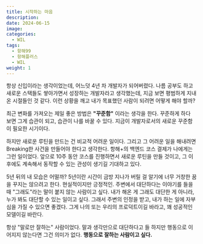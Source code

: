 ```yaml
---
title: 시작하는 마음
description: 
date: 2024-06-15
image: 
categories:
  - WIL
tags:
  - 항해99
  - 항해플러스
  - WIL
weight: 1
---
```


항상 신입이라는 생각이었는데, 어느덧 4년 차 개발자가 되어버렸다.
나름 공부도 하고 새로운 스택들도 쌓아가면서 성장하는 개발자라고 생각했는데, 지금 보면 평범하게 지내온 시절들인 것 같다. 이런 상황을 깨고 내가 목표했던 사람이 되려면 어떻게 해야 할까?

최근 변화를 가져오는 제일 좋은 방법은 **"꾸준함"** 이라는 생각을 한다.
꾸준하게 하다 보면 그게 습관이 되고, 습관이 나를 바꿀 수 있다. 지금이 개발자로서의 새로운 꾸준함이 필요한 시기이다.

하지만 새로운 루틴을 만드는 건 비교적 어려운 일이다. 그리고 그 어려운 일을 해내려면 Breaking한 사건을 만들어야 한다고 생각한다. 항해+의 백엔드 코스 결제가 나에게는 그런 일이었다. 앞으로 10주 동안 코스를 진행하면서 새로운 루틴을 만들 것이고, 그 이후에도 계속해서 동작할 수 있는 관성이 생기길 기대하고 있다.

5년 뒤의 내 모습은 어떨까? 5년이란 시간이 금방 지나가 버릴 걸 알기에 너무 거창한 꿈을 꾸지는 않으려고 한다. 현실적이지만 긍정적인. 주변에서 대단하다는 이야기를 들을 때 "그래도"라는 말이 붙지 않는 사람이고 싶다. 내가 해온 게 그래도 대단한 게 아니라, 누가 봐도 대단할 수 있는 일이고 싶다. 그래서 주변의 인정을 받고, 내가 하는 일에 자부심을 가질 수 있으면 좋겠다. 그게 나의 또는 우리의 프로덕트이길 바라고, 꽤 성공적인 모델이길 바란다.

항상 "말로만 잘하는" 사람이었다. 말과 생각만으로 대단하다고 들 하지만 행동으로 이어지지 않는다면 그건 의미가 없다. **행동으로 잘하는 사람이고 싶다.**